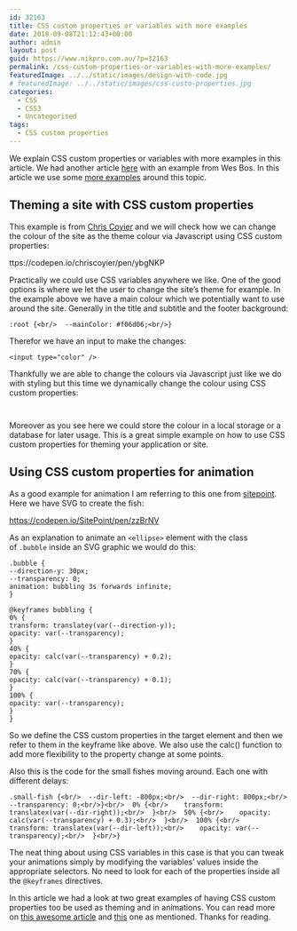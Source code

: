```yaml
---
id: 32163
title: CSS custom properties or variables with more examples
date: 2018-09-08T21:12:43+00:00
author: admin
layout: post
guid: https://www.nikpro.com.au/?p=32163
permalink: /css-custom-properties-or-variables-with-more-examples/
featuredImage: ../../static/images/design-with-code.jpg
# featuredImage: ../../static/images/css-custo-properties.jpg
categories:
  - CSS
  - CSS3
  - Uncategorised
tags:
  - CSS custom properties
---
```


We explain CSS custom properties or variables with more examples in this article. We had another article [here](https://www.nikpro.com.au/how-to-update-css-variables-using-javascript-with-examples/) with an example from Wes Bos. In this article we use some [more examples](https://www.nikpro.com.au/another-look-at-css-variables-features-with-some-examples/) around this topic.

## Theming a site with CSS custom properties

This example is from <a href="https://css-tricks.com/css-custom-properties-theming/" target="_blank" rel="noopener noreferrer">Chris Coyier</a> and we will check how we can change the colour of the site as the theme colour via Javascript using CSS custom properties:

ttps://codepen.io/chriscoyier/pen/ybgNKP

Practically we could use CSS variables anywhere we like. One of the good options is where we let the user to change the site&#8217;s theme for example. In the example above we have a main colour which we potentially want to use around the site. Generally in the title and subtitle and the footer background:

```
:root {<br/>  --mainColor: #f06d06;<br/>}
```

Therefor we have an input to make the changes:

```
<input type="color" />
```

Thankfully we are able to change the colours via Javascript just like we do with styling but this time we dynamically change the colour using CSS custom properties:

```


```

Moreover as you see here we could store the colour in a local storage or a database for later usage. This is a great simple example on how to use CSS custom properties for theming your application or site.

## Using CSS custom properties for animation

As a good example for animation I am referring to this one from <a href="https://www.sitepoint.com/practical-guide-css-variables-custom-properties/" target="_blank" rel="noreferrer noopener">sitepoint</a>. Here we have SVG to create the fish:

https://codepen.io/SitePoint/pen/zzBrNV

As an explanation to animate an `<ellipse>` element with the class of `.bubble` inside an SVG graphic we would do this:

```
.bubble {
--direction-y: 30px;
--transparency: 0;
animation: bubbling 3s forwards infinite;
}

@keyframes bubbling {
0% {
transform: translatey(var(--direction-y));
opacity: var(--transparency);
}
40% {
opacity: calc(var(--transparency) + 0.2);
}
70% {
opacity: calc(var(--transparency) + 0.1);
}
100% {
opacity: var(--transparency);
}
}
```

So we define the CSS custom properties in the target element and then we refer to them in the keyframe like above. We also use the calc() function to add more flexibility to the property change at some points.

Also this is the code for the small fishes moving around. Each one with different delays:

```
.small-fish {<br/>  --dir-left: -800px;<br/>  --dir-right: 800px;<br/>  --transparency: 0;<br/>}<br/>  0% {<br/>    transform: translatex(var(--dir-right));<br/>  }<br/>  50% {<br/>    opacity: calc(var(--transparency) + 0.3);<br/>  }<br/>  100% {<br/>    transform: translatex(var(--dir-left));<br/>    opacity: var(--transparency);<br/>  }<br/>}
```

The neat thing about using CSS variables in this case is that you can tweak your animations simply by modifying the variables’ values inside the appropriate selectors. No need to look for each of the properties inside all the `@keyframes` directives.

In this article we had a look at two great examples of having CSS custom properties too be used as theming and in animations. You can read more on <a href="https://css-tricks.com/css-custom-properties-theming/" target="_blank" rel="noreferrer noopener">this awesome article</a> and <a href="https://www.sitepoint.com/practical-guide-css-variables-custom-properties/" target="_blank" rel="noreferrer noopener">this</a> one as mentioned. Thanks for reading.
